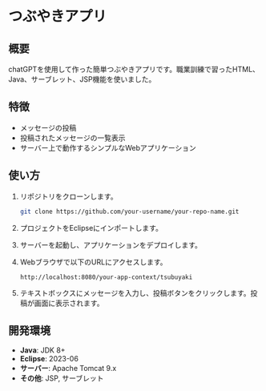 # つぶやきアプリ

## 概要
chatGPTを使用して作った簡単つぶやきアプリです。職業訓練で習ったHTML、Java、サーブレット、JSP機能を使いました。

## 特徴
- メッセージの投稿
- 投稿されたメッセージの一覧表示
- サーバー上で動作するシンプルなWebアプリケーション

## 使い方
1. リポジトリをクローンします。
    ```bash
    git clone https://github.com/your-username/your-repo-name.git
    ```

2. プロジェクトをEclipseにインポートします。

3. サーバーを起動し、アプリケーションをデプロイします。

4. Webブラウザで以下のURLにアクセスします。
    ```
    http://localhost:8080/your-app-context/tsubuyaki
    ```

5. テキストボックスにメッセージを入力し、投稿ボタンをクリックします。投稿が画面に表示されます。

## 開発環境
- **Java**: JDK 8+
- **Eclipse**: 2023-06
- **サーバー**: Apache Tomcat 9.x
- **その他**: JSP, サーブレット




